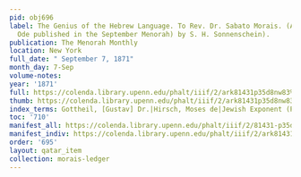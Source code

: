 ```yaml
---
pid: obj696
label: The Genius of the Hebrew Language. To Rev. Dr. Sabato Morais. (A Reply to the
  Ode published in the September Menorah) by S. H. Sonnenschein).
publication: The Menorah Monthly
location: New York
full_date: " September 7, 1871"
month_day: 7-Sep
volume-notes:
year: '1871'
full: https://colenda.library.upenn.edu/phalt/iiif/2/ark81431p35d8nw83%2FSHA256E-s6601686--76382e2ef80f92f2b7cf12d47d4904f31221bbd4cdce6f1ac526334dd7cc2ad6.jpeg/full/3500,/0/default.jpg
thumb: https://colenda.library.upenn.edu/phalt/iiif/2/ark81431p35d8nw83%2FSHA256E-s6601686--76382e2ef80f92f2b7cf12d47d4904f31221bbd4cdce6f1ac526334dd7cc2ad6.jpeg/full/!200,200/0/default.jpg
index_terms: Gottheil, [Gustav] Dr.|Hirsch, Moses de|Jewish Exponent (Philadelphia)
toc: '710'
manifest_all: https://colenda.library.upenn.edu/phalt/iiif/2/81431-p35d8nw83/manifest
manifest_indiv: https://colenda.library.upenn.edu/phalt/iiif/2/ark81431p35d8nw83%2FSHA256E-s6601686--76382e2ef80f92f2b7cf12d47d4904f31221bbd4cdce6f1ac526334dd7cc2ad6.jpeg
order: '695'
layout: qatar_item
collection: morais-ledger
---
```

